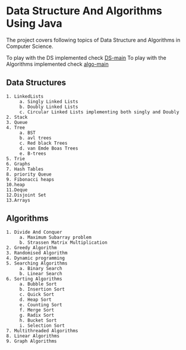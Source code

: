 # Data Structure And Algorithms Using Java

The project covers following topics of Data Structure and Algorithms in Computer Science.

To play with the DS implemented check [DS-main](src/main/java/com/immortals/ds/DsMain.java)
To play with the Algorithms implemented check [algo-main](src/main/java/com/immortals/algorithms/AlgorithmMain.java)

## Data Structures

    1. LinkedLists
         a. Singly Linked Lists
         b. Doubly Linked Lists
         c. Circular Linked Lists implementing both singly and Doubly
    2. Stack
    3. Queue 
    4. Tree  
         a. BST 
         b. avl trees
         c. Red black Trees
         d. van Emde Boas Trees
         e. B-trees
    5. Trie
    6. Graphs
    7. Hash Tables 
    8. priority Queue
    9. Fibonacci heaps
    10.heap
    11.Deque
    12.Disjoint Set
    13.Arrays

## Algorithms

    1. Divide And Conquer
         a. Maximum Subarray problem 
         b. Strassen Matrix Multiplication
    2. Greedy Algorithm
    3. Randomised Algorithm
    4. Dynamic programming
    5. Searching Algorithms
         a. Binary Search 
         b. Linear Search 
    6. Sorting Algorithms
         a. Bubble Sort 
         b. Insertion Sort 
         c. Quick Sort 
         d. Heap Sort
         e. Counting Sort
         f. Merge Sort
         g. Radix Sort 
         h. Bucket Sort 
         i. Selection Sort
    7. Multithreaded Algorithms
    8. Linear Algorithms
    9. Graph Algorithms
